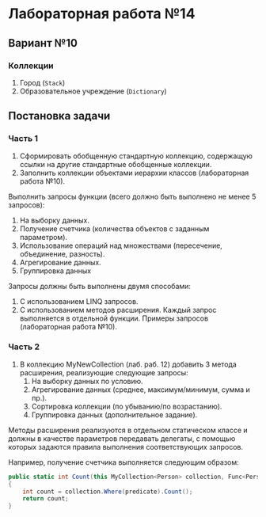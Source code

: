 # Лабораторная работа №14

## Вариант №10
### Коллекции
1. Город (`Stack`)
2. Образовательное учреждение (`Dictionary`)


## Постановка задачи
### Часть 1
1.	Сформировать обобщенную стандартную коллекцию, содержащую ссылки на другие стандартные обобщенные коллекции.
2.	Заполнить коллекции объектами иерархии классов (лабораторная работа №10).

Выполнить запросы функции (всего должно быть выполнено не менее 5 запросов):
1. На выборку данных.
2. Получение счетчика (количества объектов с заданным параметром).
3. Использование операций над множествами (пересечение, объединение, разность).
4. Агрегирование данных.
5. Группировка данных 

Запросы должны быть выполнены двумя способами:
1. С использованием LINQ запросов.
2. С использованием методов расширения.
Каждый запрос выполняется в отдельной функции.
Примеры запросов (лабораторная работа №10).

### Часть 2
1.  В коллекцию MyNewCollection (лаб. раб. 12) добавить 3 метода расширения, реализующие следующие запросы:
    1. На выборку данных по условию.
    2. Агрегирование данных (среднее, максимум/минимум, сумма и пр.).
    3. Сортировка коллекции (по убыванию/по возрастанию).
    4. Группировка данных (дополнительное задание).

Методы расширения реализуются в отдельном статическом классе и должны в качестве параметров передавать делегаты, с помощью которых задаются правила выполнения соответствующих запросов.

Например, получение счетчика выполняется следующим образом: 

```C#
public static int Count(this MyCollection<Person> collection, Func<Person, bool> predicate)
{
    int count = collection.Where(predicate).Count();          
    return count;
}
```
